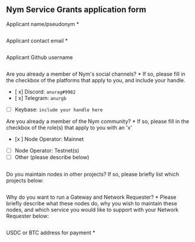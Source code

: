 Nym Service Grants application form 
------------------------------------

Applicant name/pseudonym *
```nkbblocks
```

Applicant contact email *
```anurg@yahoo.com
```

Applicant Github username
```anurg
```

Are you already a member of Nym's social channels? * 
If so, please fill in the checkbox of the platforms that apply to you, and include your handle. 
- [ x] Discord: `anurag#9982`
- [ x] Telegram: `anurgb`
- [ ] Keybase: `include your handle here`

Are you already a member of the Nym community? * 
If so, please fill in the checkbox of the role(s) that apply to you with an 'x' 
- [x ] Node Operator: Mainnet 
- [ ] Node Operator: Testnet(s)
- [ ] Other (please describe below)
```
```

Do you maintain nodes in other projects? 
If so, please briefly list which projects below: 
```Forta, Testnet in Subspace, Subquery, Masa, QuickSilver, Partisia,Aptos, Sei, Sui
```

Why do you want to run a Gateway and Network Requester? * 
Please briefly describe what these nodes do, why you wish to maintain these nodes, and which service you would like to support with your Network Requester below: 
```
```

USDC or BTC address for payment * 
```
```
